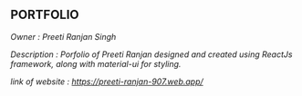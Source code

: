 ## PORTFOLIO

_Owner : Preeti Ranjan Singh_

_Description : Porfolio of Preeti Ranjan designed and created using ReactJs framework, along with material-ui for styling._

_link of website : https://preeti-ranjan-907.web.app/_
